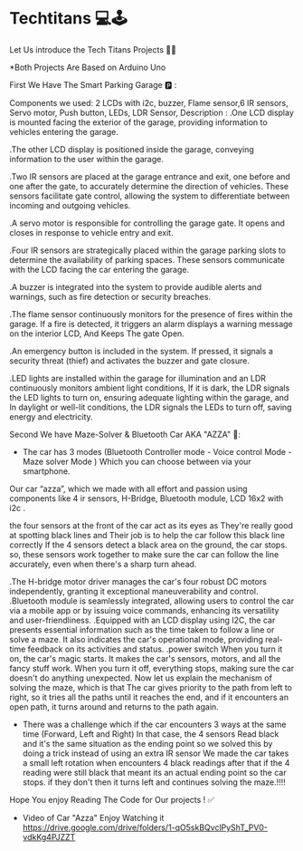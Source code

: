 # Techtitans 💻🕹
Let Us introduce the Tech Titans Projects 💙🤖

*Both Projects Are Based on Arduino Uno

First We Have The Smart Parking Garage 🅿️ :

Components we used: 2 LCDs with i2c, buzzer, Flame sensor,6 IR sensors, Servo motor, Push button, LEDs, LDR Sensor,
Description :
.One LCD display is mounted facing the exterior of the garage, providing information to vehicles entering the garage.

.The other LCD display is positioned inside the garage, conveying information to the user within the garage.

.Two IR sensors are  placed at the garage entrance and exit, one before and one after the gate, to accurately determine the direction of vehicles. These sensors facilitate gate control, allowing the system to differentiate between incoming and outgoing vehicles.

.A servo motor is responsible for controlling the garage gate. It opens and closes in response to vehicle entry and exit.

.Four IR sensors are strategically placed within the garage parking slots to determine the availability of parking spaces. These sensors communicate with the LCD facing the car entering the garage.

.A buzzer is integrated into the system to provide audible alerts and warnings, such as fire detection or security breaches.

.The flame sensor continuously monitors for the presence of fires within the garage. If a fire is detected, it triggers an alarm displays a warning message on the interior LCD, And Keeps The gate Open.

.An emergency button is included in the system. If pressed, it signals a security threat (thief) and activates the buzzer and gate closure.

.LED lights are installed within the garage for illumination and an LDR continuously monitors ambient light conditions, If it is dark, the LDR signals the LED lights to turn on, ensuring adequate lighting within the garage, and In daylight or well-lit conditions, the LDR signals the LEDs to turn off, saving energy and electricity.




Second We have Maze-Solver & Bluetooth Car AKA "AZZA" 🚗:
* The car has 3 modes (Bluetooth Controller mode - Voice control Mode - Maze solver Mode ) Which you can choose between via your smartphone.

Our car “azza”, which we made with all effort and passion using components like 4 ir sensors, H-Bridge, Bluetooth module, LCD 16x2 with i2c .

the four sensors at the front of the car act as its eyes as They're really good at spotting black lines and Their job is to help the car follow this black line correctly If the 4 sensors detect a black area on the ground, the car stops. so, these sensors work together to make sure the car can follow the line accurately, even when there's a sharp turn ahead. 

.The H-bridge motor driver manages the car's four robust DC motors independently, granting it exceptional maneuverability and control.
.Bluetooth module is seamlessly integrated, allowing users to control the car via a mobile app or by issuing voice commands, enhancing its versatility and user-friendliness.
.Equipped with an LCD display using I2C, the car presents essential information such as the time taken to follow a line or solve a maze. It also indicates the car's operational mode, providing real-time feedback on its activities and status.
.power switch When you turn it on, the car's magic starts. It makes the car's sensors, motors, and all the fancy stuff work. When you turn it off, everything stops, making sure the car doesn't do anything unexpected.
Now let us explain the mechanism of solving the maze, which is that
The car gives priority to the path from left to right, so it tries all the paths until it reaches the end, and if it encounters an open path, it turns around and returns to the path again. 


* There was a challenge which if the car encounters 3 ways at the same time (Forward, Left and Right)
  In that case, the 4 sensors Read black and it's the same situation as the ending point so we solved this by doing a trick instead of using an extra IR sensor
  We made the car takes a small left rotation when encounters 4 black readings after that if the 4 reading were still black that meant its an actual ending point so the car stops.
  if they don't then it turns left and continues solving the maze.!!!!


Hope You enjoy Reading The Code for Our projects ! ✅
* Video of Car "Azza" Enjoy Watching it https://drive.google.com/drive/folders/1-qO5skBQvclPyShT_PV0-vdkKg4PJZZT

